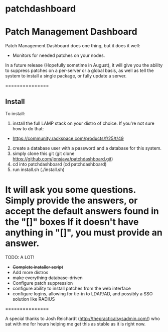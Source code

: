 patchdashboard
==============

Patch Management Dashboard
===============
Patch Management Dashboard does one thing, but it does it well:
* Monitors for needed patches on your nodes.

In a future release (Hopefully sometime in August), it will give you the ability to suppress patches on
a per-server or a global basis, as well as tell the system to install a single package, or fully update a
server.

===============
## Install

To install:
1. install the full LAMP stack on your distro of choice. If you're not sure how to do that:
 * https://community.rackspace.com/products/f/25/t/49
2. create a database user with a password and a database for this system.
3. simply clone this git (git clone https://github.com/jonsjava/patchdashboard.git)
4. cd into patchdashboard (cd patchdashboard)
5. run install.sh (./install.sh)

It will ask you some questions. Simply provide the answers, or accept the default answers found in the "[]" boxes
If it doesn't have anything in "[]", you must provide an answer.
===============
TODO: A LOT!


* ~~Complete installer script~~
* Add more distros
* ~~make everything database-driven~~
* Configure patch suppression
* configure ability to install patches from the web interface
* configure logins, allowing for tie-in to LDAP/AD, and possibly a SSO solution like RADIUS

===============

A special thanks to Josh Reichardt (http://thepracticalsysadmin.com/) who sat with me for hours helping me get this as stable as it is right now.